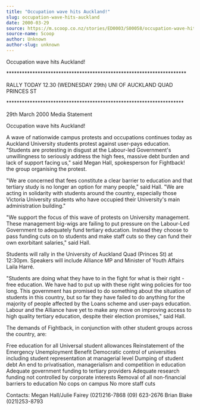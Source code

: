 ```yaml
---
title: "Occupation wave hits Auckland!"
slug: occupation-wave-hits-auckland
date: 2000-03-29
source: https://m.scoop.co.nz/stories/ED0003/S00058/occupation-wave-hits-auckland.htm
source-name: Scoop
author: Unknown
author-slug: unknown
---
```


<p>Occupation wave hits
Auckland!</p>

<p>*********************************************************************</p>

<p>RALLY
TODAY 12.30 (WEDNESDAY 29th) UNI OF AUCKLAND QUAD PRINCES
ST</p>

<p>********************************************************************</p>

<p>29th
March 2000 Media Statement</p>

<p>Occupation wave hits
Auckland!</p>

<p>A wave of nationwide campus protests and
occupations continues today as  Auckland University students
protest against user-pays education.  "Students  are
protesting in disgust at the Labour-led Government's
unwillingness to seriously address the high fees, massive
debt burden and lack of support facing us," said Megan Hall,
spokesperson for Fightback! the group  organising the
protest.</p>

<p>"We are concerned that fees constitute a clear
barrier to education and that  tertiary study is no longer
an option for many people," said Hall.  "We are  acting in
solidarity with students around the country, especially
those  Victoria University students who have occupied their
University's main  administration building."</p>

<p>"We support
the focus of this wave of protests on University management.
These management big-wigs are failing to put pressure on the
Labour-Led  Government to adequately fund tertiary
education.  Instead they choose to pass funding cuts on to
students and make staff cuts so they can fund their  own
exorbitant salaries," said Hall.</p>

<p>Students will rally in
the University of Auckland Quad (Princes St) at  12:30pm. 
Speakers will include Alliance MP and Minister of Youth
Affairs Laila Harré.<p>
<p>"Students are doing what they have to
in the fight for what is their right -  free education.  We
have had to put up with these right wing policies for too
long.  This government has promised to do something about
the situation  of students in this country, but so far they
have failed to do anything for  the majority of people
affected by the Loans scheme and user-pays education.   
Labour and the Alliance have yet to make any move on
improving access to high quality tertiary education, despite
their election promises," said  Hall.</p>

<p>The demands of
Fightback, in conjunction with other student groups across
the country, are:</p>

<p>Free education for all Universal student
allowances Reinstatement of the Emergency Unemployment
Benefit Democratic control of universities including student
representation at  managerial level Dumping of student debt
An end to privatisation, managerialism and competition in
education Adequate government funding to tertiary providers
Adequate research funding not controlled by corporate
interests Removal of all non-financial barriers to education
No cops on campus No more staff cuts</p>

<p>Contacts: Megan
Hall/Julie Fairey	 	(021)216-7868 					(09) 623-2676 Brian
Blake				(021)253-8793</p>  